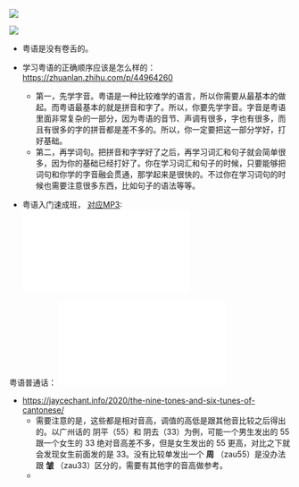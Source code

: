 ![](note/files/Pasted%20image%2020231112025217.png)

![](note/files/Pasted%20image%2020231112093144.png)
- 粤语是没有卷舌的。


- 学习粤语的正确顺序应该是怎么样的： https://zhuanlan.zhihu.com/p/44964260
	- 第一，先学字音。粤语是一种比较难学的语言，所以你需要从最基本的做起。而粤语最基本的就是拼音和字了。所以，你要先学字音。字音是粤语里面非常复杂的一部分，因为粤语的音节、声调有很多，字也有很多，而且有很多的字的拼音都是差不多的。所以，你一定要把这一部分学好，打好基础。
	- 第二，再学词句。把拼音和字学好了之后，再学习词汇和句子就会简单很多，因为你的基础已经打好了。你在学习词汇和句子的时候，只要能够把词句和你学的字音融会贯通，那学起来是很快的。不过你在学习词句的时候也需要注意很多东西，比如句子的语法等等。
- 粤语入门速成班， [对应MP3](http://dxspjc.com/ed2k_XiaZaiDiZhi/KeChengKeJian_69478.asp): ![](note/files/粤语入门速成班_9787560324593.pdf)

粤语普通话： ![](note/files/by.pdf)

* https://jaycechant.info/2020/the-nine-tones-and-six-tunes-of-cantonese/
	- 需要注意的是，这些都是相对音高，调值的高低是跟其他音比较之后得出的。以广州话的 阴平（55）和 阴去（33）为例，可能一个男生发出的 55 跟一个女生的 33 绝对音高差不多，但是女生发出的 55 更高，对比之下就会发现女生前面发的是 33。没有比较单发出一个 **周** （zau55）是没办法跟 **皱** （zau33）区分的，需要有其他字的音高做参考。
	- 